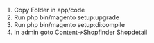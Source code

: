1. Copy Folder in app/code
2. Run php bin/magento setup:upgrade
3. Run php bin/magento setup:di:compile
4. In admin goto Content->Shopfinder Shopdetail